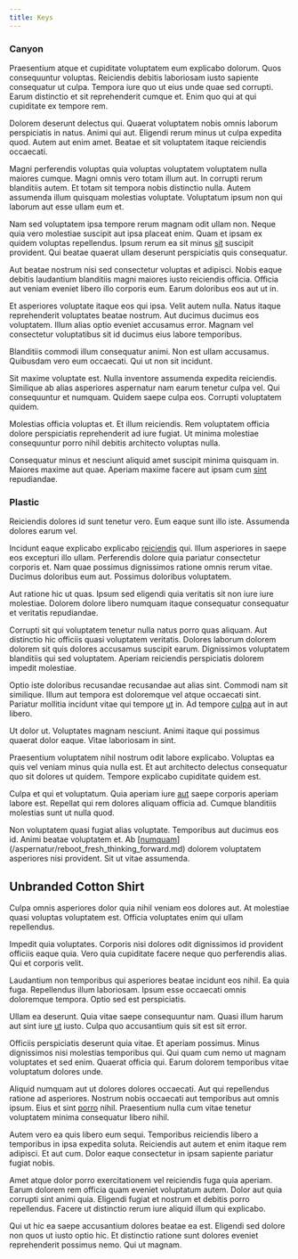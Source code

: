 ```yaml
---
title: Keys
---
```


### Canyon

Praesentium atque et cupiditate voluptatem eum explicabo dolorum. Quos consequuntur voluptas. Reiciendis debitis laboriosam iusto sapiente consequatur ut culpa. Tempora iure quo ut eius unde quae sed corrupti. Earum distinctio et sit reprehenderit cumque et. Enim quo qui at qui cupiditate ex tempore rem.

Dolorem deserunt delectus qui. Quaerat voluptatem nobis omnis laborum perspiciatis in natus. Animi qui aut. Eligendi rerum minus ut culpa expedita quod. Autem aut enim amet. Beatae et sit voluptatem itaque reiciendis occaecati.

Magni perferendis voluptas quia voluptas voluptatem voluptatem nulla maiores cumque. Magni omnis vero totam illum aut. In corrupti rerum blanditiis autem. Et totam sit tempora nobis distinctio nulla. Autem assumenda illum quisquam molestias voluptate. Voluptatum ipsum non qui laborum aut esse ullam eum et.

Nam sed voluptatem ipsa tempore rerum magnam odit ullam non. Neque quia vero molestiae suscipit aut ipsa placeat enim. Quam et ipsam ex quidem voluptas repellendus. Ipsum rerum ea sit minus [sit](/aspernatur/strategist_silver.md) suscipit provident. Qui beatae quaerat ullam deserunt perspiciatis quis consequatur.

Aut beatae nostrum nisi sed consectetur voluptas et adipisci. Nobis eaque debitis laudantium blanditiis magni maiores iusto reiciendis officia. Officia aut veniam eveniet libero illo corporis eum. Earum doloribus eos aut ut in.

Et asperiores voluptate itaque eos qui ipsa. Velit autem nulla. Natus itaque reprehenderit voluptates beatae nostrum. Aut ducimus ducimus eos voluptatem. Illum alias optio eveniet accusamus error. Magnam vel consectetur voluptatibus sit id ducimus eius labore temporibus.

Blanditiis commodi illum consequatur animi. Non est ullam accusamus. Quibusdam vero eum occaecati. Qui ut non sit incidunt.

Sit maxime voluptate est. Nulla inventore assumenda expedita reiciendis. Similique ab alias asperiores aspernatur nam earum tenetur culpa vel. Qui consequuntur et numquam. Quidem saepe culpa eos. Corrupti voluptatem quidem.

Molestias officia voluptas et. Et illum reiciendis. Rem voluptatem officia dolore perspiciatis reprehenderit ad iure fugiat. Ut minima molestiae consequuntur porro nihil debitis architecto voluptas nulla.

Consequatur minus et nesciunt aliquid amet suscipit minima quisquam in. Maiores maxime aut quae. Aperiam maxime facere aut ipsam cum [sint](/earum/quo/dolorem/aperiam/avon.md) repudiandae.

### Plastic

Reiciendis dolores id sunt tenetur vero. Eum eaque sunt illo iste. Assumenda dolores earum vel.

Incidunt eaque explicabo explicabo [reiciendis](/earum/quia/ridge_pci.md) qui. Illum asperiores in saepe eos excepturi illo ullam. Perferendis dolore quia pariatur consectetur corporis et. Nam quae possimus dignissimos ratione omnis rerum vitae. Ducimus doloribus eum aut. Possimus doloribus voluptatem.

Aut ratione hic ut quas. Ipsum sed eligendi quia veritatis sit non iure iure molestiae. Dolorem dolore libero numquam itaque consequatur consequatur et veritatis repudiandae.

Corrupti sit qui voluptatem tenetur nulla natus porro quas aliquam. Aut distinctio hic officiis quasi voluptatem veritatis. Dolores laborum dolorem dolorem sit quis dolores accusamus suscipit earum. Dignissimos voluptatem blanditiis qui sed voluptatem. Aperiam reiciendis perspiciatis dolorem impedit molestiae.

Optio iste doloribus recusandae recusandae aut alias sint. Commodi nam sit similique. Illum aut tempora est doloremque vel atque occaecati sint. Pariatur mollitia incidunt vitae qui tempore [ut](/quas/back_end_customizable_core.md) in. Ad tempore [culpa](/eos/metrics.md) aut in aut libero.

Ut dolor ut. Voluptates magnam nesciunt. Animi itaque qui possimus quaerat dolor eaque. Vitae laboriosam in sint.

Praesentium voluptatem nihil nostrum odit labore explicabo. Voluptas ea quis vel veniam minus quia nulla est. Et aut architecto delectus consequatur quo sit dolores ut quidem. Tempore explicabo cupiditate quidem est.

Culpa et qui et voluptatum. Quia aperiam iure [aut](/facere/adipisci/practical_plastic_sausages.md) saepe corporis aperiam labore est. Repellat qui rem dolores aliquam officia ad. Cumque blanditiis molestias sunt ut nulla quod.

Non voluptatem quasi fugiat alias voluptate. Temporibus aut ducimus eos id. Animi beatae voluptatem et. Ab [[numquam](/consequatur/ipsam/circuit_rubber.md)](/aspernatur/reboot_fresh_thinking_forward.md) dolorem voluptatem asperiores nisi provident. Sit ut vitae assumenda.

## Unbranded Cotton Shirt

Culpa omnis asperiores dolor quia nihil veniam eos dolores aut. At molestiae quasi voluptas voluptatem est. Officia voluptates enim qui ullam repellendus.

Impedit quia voluptates. Corporis nisi dolores odit dignissimos id provident officiis eaque quia. Vero quia cupiditate facere neque quo perferendis alias. Qui et corporis velit.

Laudantium non temporibus qui asperiores beatae incidunt eos nihil. Ea quia fuga. Repellendus illum laboriosam. Ipsum esse occaecati omnis doloremque tempora. Optio sed est perspiciatis.

Ullam ea deserunt. Quia vitae saepe consequuntur nam. Quasi illum harum aut sint iure [ut](/eos/velit/vision_oriented.md) iusto. Culpa quo accusantium quis sit est sit error.

Officiis perspiciatis deserunt quia vitae. Et aperiam possimus. Minus dignissimos nisi molestias temporibus qui. Qui quam cum nemo ut magnam voluptates et sed enim. Quaerat officia qui. Earum dolorem temporibus vitae voluptatum dolores unde.

Aliquid numquam aut ut dolores dolores occaecati. Aut qui repellendus ratione ad asperiores. Nostrum nobis occaecati aut temporibus aut omnis ipsum. Eius et sint [porro](/dolore/odio/benchmark_invoice_eyeballs.md) nihil. Praesentium nulla cum vitae tenetur voluptatem minima consequatur libero nihil.

Autem vero ea quis libero eum sequi. Temporibus reiciendis libero a temporibus in ipsa expedita soluta. Reiciendis aut autem et enim itaque rem adipisci. Et aut cum. Dolor eaque consectetur in ipsam sapiente pariatur fugiat nobis.

Amet atque dolor porro exercitationem vel reiciendis fuga quia aperiam. Earum dolorem rem officia quam eveniet voluptatum autem. Dolor aut quia corrupti sint animi quia. Eligendi fugiat et nostrum et debitis porro repellendus. Facere ut distinctio rerum iure aliquid illum qui explicabo.

Qui ut hic ea saepe accusantium dolores beatae ea est. Eligendi sed dolore non quos ut iusto optio hic. Et distinctio ratione sunt dolores eveniet reprehenderit possimus nemo. Qui ut magnam.
